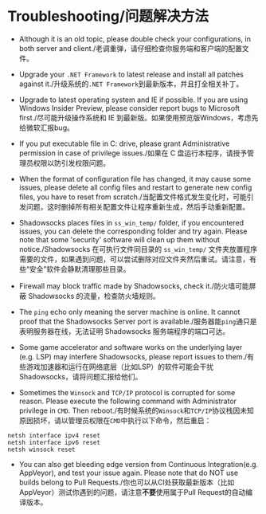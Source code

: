 # Troubleshooting/问题解决方法

* Although it is an old topic, please double check your configurations, in both server and client./老调重弹，请仔细检查你服务端和客户端的配置文件。

* Upgrade your `.NET Framework` to latest release and install all patches against it./升级系统的`.NET Framework`到最新版本，并且打全相关补丁。

* Upgrade to latest operating system and IE if possible. If you are using Windows Insider Preview, please consider report bugs to Microsoft first./尽可能升级操作系统和 IE 到最新版。如果使用预览版Windows，考虑先给微软汇报bug。

* If you put executable file in C: drive, please grant Administrative permission in case of privilege issues./如果在 C 盘运行本程序，请授予管理员权限以防引发权限问题。

* When the format of configuration file has changed, it may cause some issues, please delete all config files and restart to generate new config files, you have to reset from scratch./当配置文件格式发生变化时，可能引发问题，这时删掉所有相关配置文件让程序重新生成，然后手动重新配置。

* Shadowsocks places files in `ss_win_temp/` folder, if you encountered issues, you can delete the corresponding folder and try again. Please note that some 'security' software will clean up them without notice./Shadowsocks 在可执行文件同目录的 `ss_win_temp/` 文件夹放置程序需要的文件，如果遇到问题，可以尝试删除对应文件夹然后重试。请注意，有些“安全”软件会静默清理那些目录。

* Firewall may block traffic made by Shadowsocks, check it./防火墙可能屏蔽 Shadowsocks 的流量，检查防火墙规则。

* The `ping` echo only meaning the server machine is online. It cannot proof that the Shadowsocks Server port is available./服务器能`ping`通只是表明服务器在线，无法证明 Shadowsocks 服务端程序的端口可达。

* Some game accelerator and software works on the underlying layer (e.g. LSP) may interfere Shadowsocks, please report issues to them./有些游戏加速器和运行在网络底层（比如LSP）的软件可能会干扰 Shadowsocks，请将问题汇报给他们。

* Sometimes the `Winsock` and `TCP/IP` protocol is corrupted for some reason. Please execute the following command with Administrator privilege in `CMD`. Then reboot./有时候系统的`Winsock`和`TCP/IP`协议栈因未知原因损坏，请以管理员权限在`CMD`中执行以下命令，然后重启：
```
netsh interface ipv4 reset
netsh interface ipv6 reset
netsh winsock reset
```

* You can also get bleeding edge version from Continuous Integration(e.g. AppVeyor), and test your issue again. Please note that do NOT use builds belong to Pull Requests./你也可以从CI处获取最新版本（比如 AppVeyor）测试你遇到的问题，请注意**不要**使用属于Pull Request的自动编译版本。
